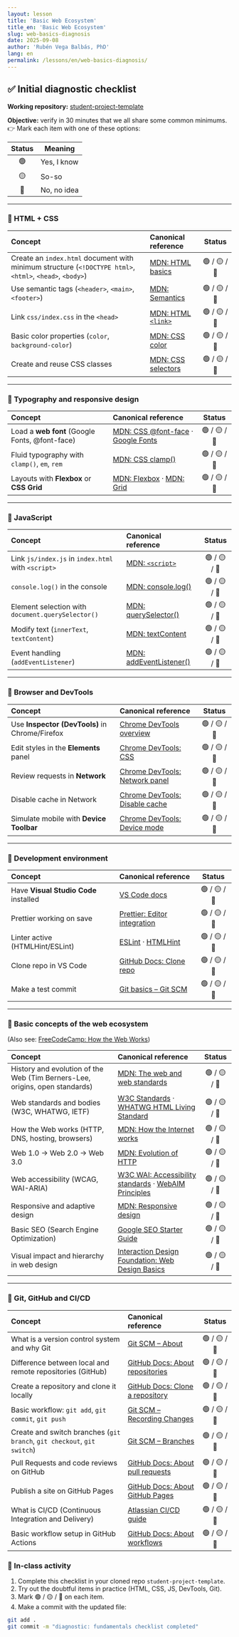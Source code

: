```yaml
---
layout: lesson
title: 'Basic Web Ecosystem'
title_en: 'Basic Web Ecosystem'
slug: web-basics-diagnosis
date: 2025-09-08
author: 'Rubén Vega Balbás, PhD'
lang: en
permalink: /lessons/en/web-basics-diagnosis/
---
```


## ✅ Initial diagnostic checklist

**Working repository:** [student-project-template](https://github.com/ruvebal/web-atelier-udit/tree/main/student-project-template)

**Objective:** verify in 30 minutes that we all share some common minimums.  
👉 Mark each item with one of these options:

| Status | Meaning     |
| :----: | ----------- |
|   🟢   | Yes, I know |
|   🟡   | So-so       |
|   🔴   | No, no idea |

---

### 🔹 HTML + CSS

| Concept                                                                                                  | Canonical reference                                                                                         |    Status    |
| :------------------------------------------------------------------------------------------------------- | :---------------------------------------------------------------------------------------------------------- | :----------: |
| Create an `index.html` document with minimum structure (`<!DOCTYPE html>`, `<html>`, `<head>`, `<body>`) | [MDN: HTML basics](https://developer.mozilla.org/en-US/docs/Learn/Getting_started_with_the_web/HTML_basics) | 🟢 / 🟡 / 🔴 |
| Use semantic tags (`<header>`, `<main>`, `<footer>`)                                                     | [MDN: Semantics](https://developer.mozilla.org/en-US/docs/Glossary/Semantics#semantics_in_html)             | 🟢 / 🟡 / 🔴 |
| Link `css/index.css` in the `<head>`                                                                     | [MDN: HTML `<link>`](https://developer.mozilla.org/en-US/docs/Web/HTML/Element/link)                        | 🟢 / 🟡 / 🔴 |
| Basic color properties (`color`, `background-color`)                                                     | [MDN: CSS color](https://developer.mozilla.org/en-US/docs/Web/CSS/color)                                    | 🟢 / 🟡 / 🔴 |
| Create and reuse CSS classes                                                                             | [MDN: CSS selectors](https://developer.mozilla.org/en-US/docs/Web/CSS/CSS_Selectors)                        | 🟢 / 🟡 / 🔴 |

---

### 🔹 Typography and responsive design

| Concept                                        | Canonical reference                                                                                                                                                      |    Status    |
| :--------------------------------------------- | :----------------------------------------------------------------------------------------------------------------------------------------------------------------------- | :----------: |
| Load a **web font** (Google Fonts, @font-face) | [MDN: CSS @font-face](https://developer.mozilla.org/en-US/docs/Web/CSS/@font-face) · [Google Fonts](https://fonts.google.com/)                                           | 🟢 / 🟡 / 🔴 |
| Fluid typography with `clamp()`, `em`, `rem`   | [MDN: CSS clamp()](https://developer.mozilla.org/en-US/docs/Web/CSS/clamp)                                                                                               | 🟢 / 🟡 / 🔴 |
| Layouts with **Flexbox** or **CSS Grid**       | [MDN: Flexbox](https://developer.mozilla.org/en-US/docs/Learn/CSS/CSS_layout/Flexbox) · [MDN: Grid](https://developer.mozilla.org/en-US/docs/Learn/CSS/CSS_layout/Grids) | 🟢 / 🟡 / 🔴 |

---

### 🔹 JavaScript

| Concept                                            | Canonical reference                                                                                      |    Status    |
| :------------------------------------------------- | :------------------------------------------------------------------------------------------------------- | :----------: |
| Link `js/index.js` in `index.html` with `<script>` | [MDN: `<script>`](https://developer.mozilla.org/en-US/docs/Web/HTML/Element/script)                      | 🟢 / 🟡 / 🔴 |
| `console.log()` in the console                     | [MDN: console.log()](https://developer.mozilla.org/en-US/docs/Web/API/console/log)                       | 🟢 / 🟡 / 🔴 |
| Element selection with `document.querySelector()`  | [MDN: querySelector()](https://developer.mozilla.org/en-US/docs/Web/API/Document/querySelector)          | 🟢 / 🟡 / 🔴 |
| Modify text (`innerText`, `textContent`)           | [MDN: textContent](https://developer.mozilla.org/en-US/docs/Web/API/Node/textContent)                    | 🟢 / 🟡 / 🔴 |
| Event handling (`addEventListener`)                | [MDN: addEventListener()](https://developer.mozilla.org/en-US/docs/Web/API/EventTarget/addEventListener) | 🟢 / 🟡 / 🔴 |

---

### 🔹 Browser and DevTools

| Concept                                        | Canonical reference                                                                                           |    Status    |
| :--------------------------------------------- | :------------------------------------------------------------------------------------------------------------ | :----------: |
| Use **Inspector (DevTools)** in Chrome/Firefox | [Chrome DevTools overview](https://developer.chrome.com/docs/devtools/)                                       | 🟢 / 🟡 / 🔴 |
| Edit styles in the **Elements** panel          | [Chrome DevTools: CSS](https://developer.chrome.com/docs/devtools/css/)                                       | 🟢 / 🟡 / 🔴 |
| Review requests in **Network**                 | [Chrome DevTools: Network panel](https://developer.chrome.com/docs/devtools/network/)                         | 🟢 / 🟡 / 🔴 |
| Disable cache in Network                       | [Chrome DevTools: Disable cache](https://developer.chrome.com/docs/devtools/network/reference/#disable-cache) | 🟢 / 🟡 / 🔴 |
| Simulate mobile with **Device Toolbar**        | [Chrome DevTools: Device mode](https://developer.chrome.com/docs/devtools/device-mode/)                       | 🟢 / 🟡 / 🔴 |

---

### 🔹 Development environment

| Concept                               | Canonical reference                                                                                                        |    Status    |
| :------------------------------------ | :------------------------------------------------------------------------------------------------------------------------- | :----------: |
| Have **Visual Studio Code** installed | [VS Code docs](https://code.visualstudio.com/docs)                                                                         | 🟢 / 🟡 / 🔴 |
| Prettier working on save              | [Prettier: Editor integration](https://prettier.io/docs/en/editors.html)                                                   | 🟢 / 🟡 / 🔴 |
| Linter active (HTMLHint/ESLint)       | [ESLint](https://eslint.org/docs/latest/use/getting-started) · [HTMLHint](https://github.com/htmlhint/HTMLHint#readme)     | 🟢 / 🟡 / 🔴 |
| Clone repo in VS Code                 | [GitHub Docs: Clone repo](https://docs.github.com/en/repositories/creating-and-managing-repositories/cloning-a-repository) | 🟢 / 🟡 / 🔴 |
| Make a test commit                    | [Git basics – Git SCM](https://git-scm.com/book/en/v2/Git-Basics-Recording-Changes-to-the-Repository)                      | 🟢 / 🟡 / 🔴 |

---

### 🔹 Basic concepts of the web ecosystem

(Also see: [FreeCodeCamp: How the Web Works](https://www.freecodecamp.org/news/how-the-web-works-a-primer-for-newcomers-to-web-development-or-anyone-really-b4584e63585c/))

| Concept                                                                     | Canonical reference                                                                                                                     |    Status    |
| :-------------------------------------------------------------------------- | :-------------------------------------------------------------------------------------------------------------------------------------- | :----------: |
| History and evolution of the Web (Tim Berners-Lee, origins, open standards) | [MDN: The web and web standards](https://developer.mozilla.org/en-US/docs/Learn/Getting_started_with_the_web/The_web_and_web_standards) | 🟢 / 🟡 / 🔴 |
| Web standards and bodies (W3C, WHATWG, IETF)                                | [W3C Standards](https://www.w3.org/standards/) · [WHATWG HTML Living Standard](https://html.spec.whatwg.org/)                           | 🟢 / 🟡 / 🔴 |
| How the Web works (HTTP, DNS, hosting, browsers)                            | [MDN: How the Internet works](https://developer.mozilla.org/en-US/docs/Learn/Common_questions/Web_mechanics/How_does_the_Internet_work) | 🟢 / 🟡 / 🔴 |
| Web 1.0 → Web 2.0 → Web 3.0                                                 | [MDN: Evolution of HTTP](https://developer.mozilla.org/en-US/docs/Web/HTTP/Guides/Evolution_of_HTTP)                                    | 🟢 / 🟡 / 🔴 |
| Web accessibility (WCAG, WAI-ARIA)                                          | [W3C WAI: Accessibility standards](https://www.w3.org/WAI/standards-guidelines/) · [WebAIM Principles](https://webaim.org/intro/)       | 🟢 / 🟡 / 🔴 |
| Responsive and adaptive design                                              | [MDN: Responsive design](https://developer.mozilla.org/en-US/docs/Learn/CSS/CSS_layout/Responsive_Design)                               | 🟢 / 🟡 / 🔴 |
| Basic SEO (Search Engine Optimization)                                      | [Google SEO Starter Guide](https://developers.google.com/search/docs/fundamentals/seo-starter-guide)                                    | 🟢 / 🟡 / 🔴 |
| Visual impact and hierarchy in web design                                   | [Interaction Design Foundation: Web Design Basics](https://www.interaction-design.org/literature/topics/web-design)                     | 🟢 / 🟡 / 🔴 |

---

### 🔹 Git, GitHub and CI/CD

| Concept                                                                 | Canonical reference                                                                                                                                                                 |    Status    |
| :---------------------------------------------------------------------- | :---------------------------------------------------------------------------------------------------------------------------------------------------------------------------------- | :----------: |
| What is a version control system and why Git                            | [Git SCM – About](https://git-scm.com/about)                                                                                                                                        | 🟢 / 🟡 / 🔴 |
| Difference between local and remote repositories (GitHub)               | [GitHub Docs: About repositories](https://docs.github.com/en/repositories/creating-and-managing-repositories/about-repositories)                                                    | 🟢 / 🟡 / 🔴 |
| Create a repository and clone it locally                                | [GitHub Docs: Clone a repository](https://docs.github.com/en/repositories/creating-and-managing-repositories/cloning-a-repository)                                                  | 🟢 / 🟡 / 🔴 |
| Basic workflow: `git add`, `git commit`, `git push`                     | [Git SCM – Recording Changes](https://git-scm.com/book/en/v2/Git-Basics-Recording-Changes-to-the-Repository)                                                                        | 🟢 / 🟡 / 🔴 |
| Create and switch branches (`git branch`, `git checkout`, `git switch`) | [Git SCM – Branches](https://git-scm.com/book/en/v2/Git-Branching-Branches-in-a-Nutshell)                                                                                           | 🟢 / 🟡 / 🔴 |
| Pull Requests and code reviews on GitHub                                | [GitHub Docs: About pull requests](https://docs.github.com/en/pull-requests/collaborating-with-pull-requests/proposing-changes-to-your-work-with-pull-requests/about-pull-requests) | 🟢 / 🟡 / 🔴 |
| Publish a site on GitHub Pages                                          | [GitHub Docs: About GitHub Pages](https://docs.github.com/en/pages/getting-started-with-github-pages/about-github-pages)                                                            | 🟢 / 🟡 / 🔴 |
| What is CI/CD (Continuous Integration and Delivery)                     | [Atlassian CI/CD guide](https://www.atlassian.com/continuous-delivery/ci-vs-ci-vs-cd)                                                                                               | 🟢 / 🟡 / 🔴 |
| Basic workflow setup in GitHub Actions                                  | [GitHub Docs: About workflows](https://docs.github.com/en/actions/using-workflows/about-workflows)                                                                                  | 🟢 / 🟡 / 🔴 |

### 🧪 In-class activity

1. Complete this checklist in your cloned repo `student-project-template`.
2. Try out the doubtful items in practice (HTML, CSS, JS, DevTools, Git).
3. Mark 🟢 / 🟡 / 🔴 on each item.
4. Make a commit with the updated file:

```bash
git add .
git commit -m "diagnostic: fundamentals checklist completed"
```
